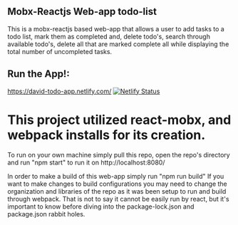 ## Mobx-Reactjs Web-app todo-list
This is  a mobx-reactjs based web-app that allows a user to add tasks to a todo list, mark them as completed and, delete todo's, search through available todo's, delete all that are marked complete all while displaying the total number of uncompleted tasks. 

## Run the App!:
https://david-todo-app.netlify.com/
[![Netlify Status](https://api.netlify.com/api/v1/badges/4fb9d6d5-7ea7-478d-94dd-7cb58bf5f17f/deploy-status)](https://app.netlify.com/sites/david-todo-app/deploys)

# This project utilized react-mobx, and webpack installs for its creation.

To run on your own machine simply pull this repo, open the repo's directory and run "npm start" to run it on http://localhost:8080/

In order to make a build of this web-app simply run "npm run build" 
If you want to make changes to build configurations you may need to change the organization and libraries of the repo as it was been setup to run and build through webpack. That is not to say it cannot be easily run by react, but it's important to know before diving into the package-lock.json and package.json rabbit holes.
